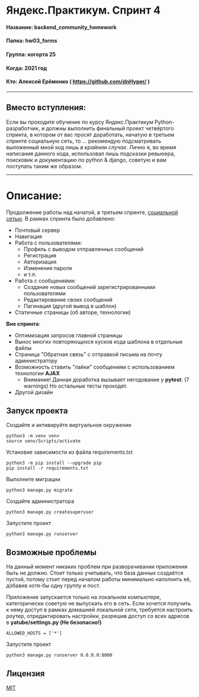 
# Яндекс.Практикум. Спринт 4

#### Название: backend_community_homework
#### Папка: hw03_forms
#### Группа: когорта 25
#### Когда: 2021 год
#### Кто: Алексей Ерёменко ( https://github.com/dnHyper/ )

------------

## Вместо вступления:
Если вы проходите обучение по курсу Яндекс.Практикум Python-разработчик, и должны выполнить финальный проект четвёртого спринта, в котором от вас просят доработать, начатую в третьем спринте социальную сеть, то … рекомендую подсматривать выложенный мной код лишь *в крайнем случае*. Лично я, во время написания данного кода, использовал лишь подсказки ревьюера, поисковик и документацию по python & django, советую и вам поступать таким же образом.

------------

# Описание:
Продолжение работы над начатой, в третьем спринте, [социальной сетью](https://github.com/dnHyper/hw02_community). В рамках спринта было добавлено:

- Почтовый сервер
- Навигация
- Работа с пользователями:
  - Профиль с выводом отправленных сообщений
  - Регистрация
  - Авторизация
  - Изменения пароля
  - и т.п.
- Работа с сообщениями:
  - Создание новых сообщений зарегистрированными пользователями
  - Редактирование своих сообщений
  - Пагинация (другой вывод в шаблон)
- Статичные страницы (об авторе, технологии)

**Вне спринта**:
- Оптимизация запросов главной страницы
- Вынос многих повторяющихся кусков кода шаблона в отдельные файлы
- Страница "Обратная связь" с отправкой письма на почту администратору
- Возможность ставить "лайки" сообщениям с использованием технологии **AJAX**
  - Внимание! Данная доработка вызывает негодование у **pytest**:
    (7 warnings) Но остальные тесты проходят.
- Другой дизайн

## Запуск проекта

Создайте и активируйте виртуальное окружение

    python3 -m venv venv
    source venv/Scripts/activate

Установие зависимости из файла requirements.txt

    python3 -m pip install --upgrade pip
    pip install -r requirements.txt

Выполните миграции

    python3 manage.py migrate


Создайте администратора

    python3 manage.py createsuperuser

Запустите проект

    python3 manage.py runserver

## Возможные проблемы

На данный момент никаких проблем при разворачивании приложения быть не должно. Стоит только учитывать, что база данных создаётся пустой, потому стоит перед началом работы минимально наполнить её, добавив хотя-бы одну группу и пост.

Приложение запускается только на локальном компьютере, категорически советую не выпускать его в сеть. Если хочется получить к нему доступ в рамках домашней локальной сети, требуется настроить роутер, отредактировать настройки, разрешив доступ со всех адресов в **yatube/settings.py (Не безопасно!)**

    ALLOWED_HOSTS = ['*']

Запустите проект

    python3 manage.py runserver 0.0.0.0:8000

## Лицензия
[MIT](https://ru.wikipedia.org/wiki/%D0%9B%D0%B8%D1%86%D0%B5%D0%BD%D0%B7%D0%B8%D1%8F_MIT)
